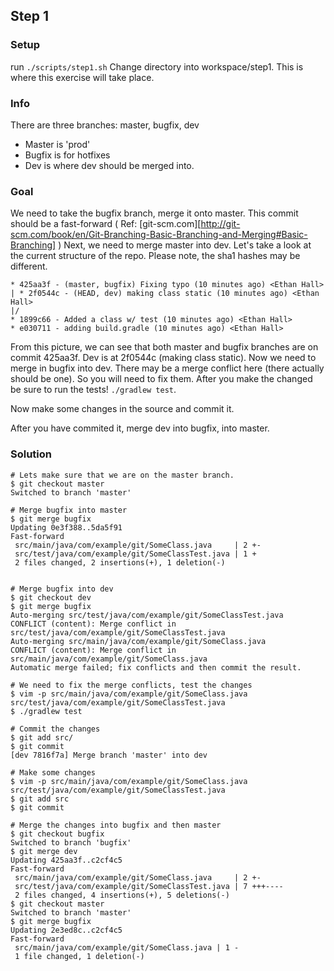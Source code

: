 ## Step 1

### Setup
run `./scripts/step1.sh`
Change directory into workspace/step1. This is where this exercise will take place.

### Info
There are three branches: master, bugfix, dev
- Master is 'prod'
- Bugfix is for hotfixes
- Dev is where dev should be merged into.

### Goal
We need to take the bugfix branch, merge it onto master. This commit should be a fast-forward ( Ref: [git-scm.com][http://git-scm.com/book/en/Git-Branching-Basic-Branching-and-Merging#Basic-Branching] )
Next, we need to merge master into dev. Let's take a look at the current structure of the repo. Please note, the sha1 hashes may be different.

```
* 425aa3f - (master, bugfix) Fixing typo (10 minutes ago) <Ethan Hall>
| * 2f0544c - (HEAD, dev) making class static (10 minutes ago) <Ethan Hall>
|/  
* 1899c66 - Added a class w/ test (10 minutes ago) <Ethan Hall>
* e030711 - adding build.gradle (10 minutes ago) <Ethan Hall>
```

From this picture, we can see that both master and bugfix branches are on commit 425aa3f. Dev is at 2f0544c (making class static).
Now we need to merge in bugfix into dev. There may be a merge conflict here (there actually should be one). So you will need to fix them.
After you make the changed be sure to run the tests! `./gradlew test`.

Now make some changes in the source and commit it.

After you have commited it, merge dev into bugfix, into master.

### Solution
```
# Lets make sure that we are on the master branch.
$ git checkout master
Switched to branch 'master'

# Merge bugfix into master
$ git merge bugfix
Updating 0e3f388..5da5f91
Fast-forward
 src/main/java/com/example/git/SomeClass.java     | 2 +-
 src/test/java/com/example/git/SomeClassTest.java | 1 +
 2 files changed, 2 insertions(+), 1 deletion(-)


# Merge bugfix into dev
$ git checkout dev
$ git merge bugfix
Auto-merging src/test/java/com/example/git/SomeClassTest.java
CONFLICT (content): Merge conflict in src/test/java/com/example/git/SomeClassTest.java
Auto-merging src/main/java/com/example/git/SomeClass.java
CONFLICT (content): Merge conflict in src/main/java/com/example/git/SomeClass.java
Automatic merge failed; fix conflicts and then commit the result.

# We need to fix the merge conflicts, test the changes
$ vim -p src/main/java/com/example/git/SomeClass.java src/test/java/com/example/git/SomeClassTest.java
$ ./gradlew test

# Commit the changes
$ git add src/
$ git commit
[dev 7816f7a] Merge branch 'master' into dev

# Make some changes
$ vim -p src/main/java/com/example/git/SomeClass.java src/test/java/com/example/git/SomeClassTest.java
$ git add src
$ git commit 

# Merge the changes into bugfix and then master
$ git checkout bugfix
Switched to branch 'bugfix'
$ git merge dev
Updating 425aa3f..c2cf4c5
Fast-forward
 src/main/java/com/example/git/SomeClass.java     | 2 +-
 src/test/java/com/example/git/SomeClassTest.java | 7 +++----
 2 files changed, 4 insertions(+), 5 deletions(-)
$ git checkout master
Switched to branch 'master'
$ git merge bugfix
Updating 2e3ed8c..c2cf4c5
Fast-forward
 src/main/java/com/example/git/SomeClass.java | 1 -
 1 file changed, 1 deletion(-)
```
